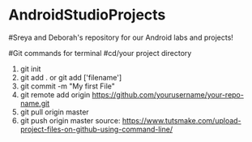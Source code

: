 # AndroidStudioProjects
#Sreya and Deborah's repository for our Android labs and projects!

#Git commands for terminal
#cd/your project directory
 1) git init
 2) git add . or git add ['filename']
 3) git commit -m "My first File"
 4) git remote add origin https://github.com/yourusername/your-repo-name.git
 5) git pull origin master
 6) git push origin master
 source: https://www.tutsmake.com/upload-project-files-on-github-using-command-line/
